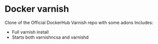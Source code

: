 # Docker varnish
Clone of the Official DockerHub Varnish repo with some adons
Includes:
- Full varnish install
- Starts both varnishncsa and varnishd
